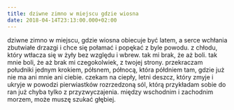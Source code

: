 ```yaml
---
title: dziwne zimno w miejscu gdzie wiosna
date: 2018-04-14T23:13:00.000+02:00
---
```

dziwne zimno w miejscu, gdzie wiosna obiecuje być latem, a serce wchłania zbutwiałe drzazgi i chce się połamać i popękać z byle powodu. z chłodu, który wtłacza się w żyły bez względu i wbrew. tak mi brak, że aż boli. tak mnie boli, że aż brak mi czegokolwiek, z twojej strony. przekraczam południki jednym krokiem, półsnem, północą, która półdniem tam, gdzie już nie ma ani mnie ani ciebie. czekam na ciepły, letni deszcz, który zmyje i ukryje w powodzi pierwiastków rozrzedzoną sól, którą przykładam sobie do ran już chyba tylko z przyzwyczajenia. między wschodnim i zachodnim morzem, może muszę szukać głębiej.
